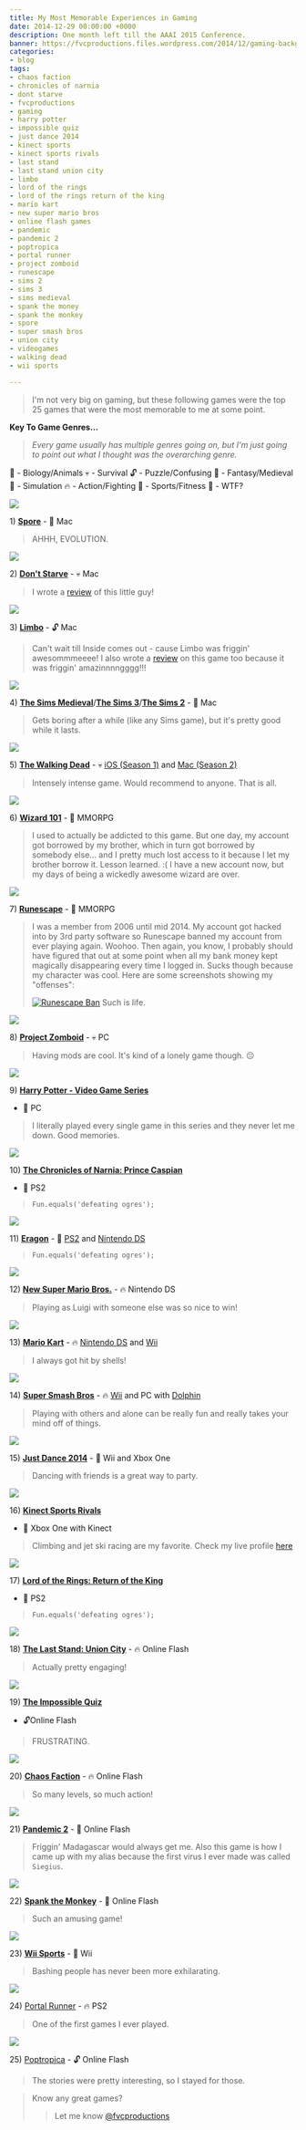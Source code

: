 ```yaml
---
title: My Most Memorable Experiences in Gaming
date: 2014-12-29 00:00:00 +0000
description: One month left till the AAAI 2015 Conference.
banner: https://fvcproductions.files.wordpress.com/2014/12/gaming-backgrounds.jpg?w=675&h=340&crop=1
categories:
- blog
tags:
- chaos faction
- chronicles of narnia
- dont starve
- fvcproductions
- gaming
- harry potter
- impossible quiz
- just dance 2014
- kinect sports
- kinect sports rivals
- last stand
- last stand union city
- limbo
- lord of the rings
- lord of the rings return of the king
- mario kart
- new super mario bros
- online flash games
- pandemic
- pandemic 2
- poptropica
- portal runner
- project zomboid
- runescape
- sims 2
- sims 3
- sims medieval
- spank the money
- spank the monkey
- spore
- super smash bros
- union city
- videogames
- walking dead
- wii sports

---
```

> I'm not very big on gaming, but these following games were the top 25 games that were the most memorable to me at some point.

**Key To Game Genres…**

> _Every game usually has multiple genres going on, but I'm just going to point out what I thought was the overarching genre._

👾 - Biology/Animals 💀 - Survival 🔓 - Puzzle/Confusing 🔮 - Fantasy/Medieval\
👤 - Simulation 🔥 - Action/Fighting 🎾 - Sports/Fitness 💩 - WTF?

[![](//graphics8.nytimes.com/images/2008/09/05/arts/05spore-600.jpg)](//graphics8.nytimes.com/images/2008/09/05/arts/05spore-600.jpg)

1\) [**Spore**](//www.spore.com) - 👾 Mac

> AHHH, EVOLUTION.

[![](//screenshots.en.sftcdn.net/en/scrn/69659000/69659920/dont-starve-02-700x393.jpg)](//screenshots.en.sftcdn.net/en/scrn/69659000/69659920/dont-starve-02-700x393.jpg)

2\) [**Don't Starve**](//www.dontstarvegame.com) - 💀 Mac

> I wrote a [review](//fvcproductions.com/blog/2014/05/02/a-review-of-dont-starve/) of this little guy!

![](//www.rockpapershotgun.com/images/11/aug/limb4.jpg)

3\) [**Limbo**](//playdead.com/limbo/) - 🔓 Mac

> Can't wait till Inside comes out - cause Limbo was friggin' awesommmeeee! I also wrote a [review](//fvcproductions.com/blog/2014/09/22/limbo-review/) on this game too because it was friggin' amazinnnngggg!!!

[![](//static.gamesradar.com/images/mb/GamesRadar/us/Games/S/Sims%20Medieval/Bulk%20Viewer/PC/2010-11-11/TSM_Wizard_CAS_2--article_image.jpg)](//static.gamesradar.com/images/mb/GamesRadar/us/Games/S/Sims%20Medieval/Bulk%20Viewer/PC/2010-11-11/TSM_Wizard_CAS_2--article_image.jpg)

4\) [**The Sims Medieval**](//www.ea.com/the-sims-medieval)/[**The Sims 3**](//www.thesims3.com)/[**The Sims 2**](//en.wikipedia.org/wiki/The_Sims_2) - 👤 Mac

> Gets boring after a while (like any Sims game), but it's pretty good while it lasts.

[![](//86bb71d19d3bcb79effc-d9e6924a0395cb1b5b9f03b7640d26eb.r91.cf1.rackcdn.com/wp-content/uploads/2012/10/the-walking-dead-game-episode-4-walkthrough.jpg)](//86bb71d19d3bcb79effc-d9e6924a0395cb1b5b9f03b7640d26eb.r91.cf1.rackcdn.com/wp-content/uploads/2012/10/the-walking-dead-game-episode-4-walkthrough.jpg)

5\) [**The Walking Dead**](//www.telltalegames.com/walkingdead/) - 💀 [iOS (Season 1)](//itunes.apple.com/us/app/walking-dead-the-game/id524731580?mt=8) and [Mac (Season 2)](//www.macgamestore.com/product/3034/The-Walking-Dead-Season-2/)

> Intensely intense game. Would recommend to anyone. That is all.

[![](//pad3.whstatic.com/images/thumb/3/3d/Make-Treasure-Cards-in-Wizard-101-Step-3.jpg/670px-Make-Treasure-Cards-in-Wizard-101-Step-3.jpg)](//pad3.whstatic.com/images/thumb/3/3d/Make-Treasure-Cards-in-Wizard-101-Step-3.jpg/670px-Make-Treasure-Cards-in-Wizard-101-Step-3.jpg)

6\) [**Wizard 101**](//wizard101.com) - 🔮 MMORPG

> I used to actually be addicted to this game. But one day, my account got borrowed by my brother, which in turn got borrowed by somebody else… and I pretty much lost access to it because I let my brother borrow it. Lesson learned. :( I have a new account now, but my days of being a wickedly awesome wizard are over.

[![](//i2.cdnds.net/13/19/618x330/gamning-runescape-3-screenshot-9.jpg)](//i2.cdnds.net/13/19/618x330/gamning-runescape-3-screenshot-9.jpg)

7\) [**Runescape**](//runescape.com) - 🔮 MMORPG

> I was a member from 2006 until mid 2014. My account got hacked into by 3rd party software so Runescape banned my account from ever playing again. Woohoo. Then again, you know, I probably should have figured that out at some point when all my bank money kept magically disappearing every time I logged in. Sucks though because my character was cool. Here are some screenshots showing my "offenses":
>
> [![Runescape
Ban](//fvcproductions.files.wordpress.com/2014/12/screenshot-2014-12-29-13-46-56.png)](//fvcproductions.files.wordpress.com/2014/12/screenshot-2014-12-29-13-46-56.png) Such is life.

[![](//robot-dinosaur.com/wp-content/uploads/2014/02/Project-Zomboid.jpg)](//robot-dinosaur.com/wp-content/uploads/2014/02/Project-Zomboid.jpg)

8\) [**Project Zomboid**](//projectzomboid.com) - 💀 PC

> Having mods are cool. It's kind of a lonely game though. 😔

[![](//i.telegraph.co.uk/multimedia/archive/01949/Harry_Potter_and_t_1949984i.jpg)](//i.telegraph.co.uk/multimedia/archive/01949/Harry_Potter_and_t_1949984i.jpg)

9\) [**Harry Potter - Video Game Series**](<//harrypotter.wikia.com/wiki/Harry_Potter_(video_game_series)>)

* 🔮 PC

> I literally played every single game in this series and they never let me down. Good memories.

[![](//angelsworld4u.net/wp-content/uploads/2014/03/The-Chronicles-of-Narnia-Prince-Caspian-7.jpg)](//angelsworld4u.net/wp-content/uploads/2014/03/The-Chronicles-of-Narnia-Prince-Caspian-7.jpg)

10\) [**The Chronicles of Narnia: Prince Caspian**](<//en.wikipedia.org/wiki/The_Chronicles_of_Narnia:_Prince_Caspian_(video_game)>)

* 🔮 PS2

> `Fun.equals('defeating ogres');`

[![](//www.impulsegamer.com/ps2/eragon3.jpg)](//www.impulsegamer.com/ps2/eragon3.jpg)

11\) [**Eragon**](<//en.wikipedia.org/wiki/Eragon_(video_game)>) - 🔮 [PS2](//www.playstation.com/en-us/games/eragon-ps2/) and [Nintendo DS](//www.ign.com/games/eragon/nds-823205)

> `Fun.equals('defeating ogres');`

[![](//www.virginmedia.com/images/New_Super_Mario_Bros.jpg)](//www.virginmedia.com/images/New_Super_Mario_Bros.jpg)

12\) [**New Super Mario Bros.**](//newsupermariobrosds.nintendo.com) - 🔥 Nintendo DS

> Playing as Luigi with someone else was so nice to win!

[![](//cdn02.nintendo-europe.com/media/images/06_screenshots/games_5/nintendo_ds_7/nds_mariokartds/NDS_MarioKartDS_05.jpg)](//cdn02.nintendo-europe.com/media/images/06_screenshots/games_5/nintendo_ds_7/nds_mariokartds/NDS_MarioKartDS_05.jpg)

13\) [**Mario Kart**](//en.wikipedia.org/wiki/Mario_Kart) - 🔥 [Nintendo DS](//www.mariokart.com/mkds/launch/index.html) and [Wii](//www.mariokart.com/wii/launch/)

> I always got hit by shells!

[![](//d3esbfg30x759i.cloudfront.net/ss/zlCfzSk6HzMBkcWj_9)](//d3esbfg30x759i.cloudfront.net/ss/zlCfzSk6HzMBkcWj_9)

14\) [**Super Smash Bros**](//en.wikipedia.org/wiki/Super_Smash_Bros.) - 🔥 [Wii](//www.smashbros.com/us/) and PC with [Dolphin](//dolphin-emu.org)

> Playing with others and alone can be really fun and really takes your mind off of things.

[![](//thegamershub.com/wp-content/uploads/2013/10/Just-Dance-2014-screen-2.jpg)](//thegamershub.com/wp-content/uploads/2013/10/Just-Dance-2014-screen-2.jpg)

15\) [**Just Dance 2014**](//just-dance.ubi.com/en-us/games/just-dance-2014.aspx) - 🎾 Wii and Xbox One

> Dancing with friends is a great way to party.

[![](//cloud.attackofthefanboy.com/wp-content/uploads/2014/04/kinect-sports-rivals-rock-climb.jpg)](//cloud.attackofthefanboy.com/wp-content/uploads/2014/04/kinect-sports-rivals-rock-climb.jpg)

16\) [**Kinect Sports Rivals**](//www.xbox.com/en-US/xbox-one/games/kinect-sports-rivals)

* 🎾 Xbox One with Kinect

> Climbing and jet ski racing are my favorite. Check my live profile [here](//account.xbox.com/en-US/Profile?gamerTag=fvcproductions)

[![](//pcmedia.ign.com/pc/image/lotrreturnking_101703_inx5.jpg)](//pcmedia.ign.com/pc/image/lotrreturnking_101703_inx5.jpg)

17\) [**Lord of the Rings: Return of the King**](//www.amazon.com/Lord-Rings-Return-King-PlayStation-2/dp/B00009VE6D)

* 🔮 PS2

> `Fun.equals('defeating ogres');`

[![](//image.deadgames.org/the-last-stand-union-city-militarybase.jpg)](//image.deadgames.org/the-last-stand-union-city-militarybase.jpg)

18\) [**The Last Stand: Union City**](//armorgames.com/play/12009/the-last-stand-union-city) - 🔥 Online Flash

> Actually pretty engaging!

[![](//static.tvtropes.org/pmwiki/pub/images/TheImpossibleQuiz.jpg)](//static.tvtropes.org/pmwiki/pub/images/TheImpossibleQuiz.jpg)

19\) [**The Impossible Quiz**](//www.addictinggames.com/puzzle-games/theimpossiblequiz.jsp)

* 🔓Online Flash

> FRUSTRATING.

[![](//i120.photobucket.com/albums/o194/apelingon/The%20Game%20Boots/ChaosFaction01.jpg)](//i120.photobucket.com/albums/o194/apelingon/The%20Game%20Boots/ChaosFaction01.jpg)

20\) [**Chaos Faction**](//www.crazymonkeygames.com/Chaos-Faction.html) - 🔥 Online Flash

> So many levels, so much action!

[![](//www.crazymonkeygames.com/guide/Pandemic-2/screenInfo.jpg)](//www.crazymonkeygames.com/guide/Pandemic-2/screenInfo.jpg)

21\) [**Pandemic 2**](//www.crazymonkeygames.com/Pandemic-2.html) - 👾 Online Flash

> Friggin' Madagascar would always get me. Also this game is how I came up with my alias because the first virus I ever made was called `Siegius`.

[![](//hackedmonster.com/games/spank-the-monkey-hacked-1331745846.jpg)](//hackedmonster.com/games/spank-the-monkey-hacked-1331745846.jpg)

22\) [**Spank the Monkey**](//www.addictinggames.com/funny-games/monkey.jsp) - 💩 Online Flash

> Such an amusing game!

[![](//www.wired.com/wp-content/uploads/blogs/geekdad/wp-content/uploads/2010/01/wii-sports-resort.jpg)](//www.wired.com/wp-content/uploads/blogs/geekdad/wp-content/uploads/2010/01/wii-sports-resort.jpg)

23\) [**Wii Sports**](//www.nintendo.com/games/detail/1OTtO06SP7M52gi5m8pD6CnahbW8CzxE) - 🎾 Wii

> Bashing people has never been more exhilarating.

[![](//www.theisozone.com/images/screens/playstation-40300-41324140322.jpg)](//www.theisozone.com/images/screens/playstation-40300-41324140322.jpg)

24\) [Portal Runner](//en.wikipedia.org/wiki/Portal_Runner) - 🔥 PS2

> One of the first games I ever played.

[![](//fvcproductions.files.wordpress.com/2014/12/b7672-astromom.png)](//fvcproductions.files.wordpress.com/2014/12/b7672-astromom.png)

25\) [Poptropica](//www.poptropica.com) - 🔓 Online Flash

> The stories were pretty interesting, so I stayed for those.

> Know any great games?
>
> > Let me know [@fvcproductions](//twitter.com/fvcproductions "Twitter - FVCproductions")
